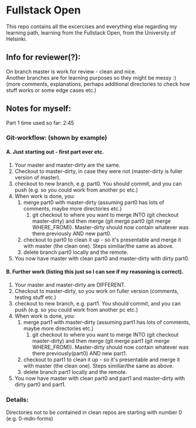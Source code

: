 # Fullstack Open 
This repo contains all the excercises and everything else regarding my learning path, learning from the Fullstack Open, from the University of Helsinki.<br>

## Info for reviewer(?):
On branch master is work for review - clean and nice.<br>
Another branches are for learning purposes so they might be messy :) (more comments, explanations, perhaps additional directories to check how stuff works or some edge cases etc.)

## Notes for myself:
Part 1 time used so far: 2:45
### Git-workflow: (shown by example)
#### A. Just  starting out - first part ever etc.
1. Your master and master-dirty are the same. 
2. Checkout to master-dirty, in case they were not (master-dirty is fuller version of master).
3. checkout to new branch, e.g. part0. You should commit, and you can push (e.g. so you could work from another pc etc.)
4. When work is done, you:
    1. merge part0 with master-dirty (assuming part0 has lots of comments, maybe more directories etc.)
        1. git checkout to where you want to merge INTO (git checkout master-dirty) and then merge (git merge part0 (git merge WHERE_FROM)). Master-dirty should now contain whatever was there previously AND new part0.
    2. checkout to part0 to clean it up - so it's presentable and merge it with master (the clean one). Steps similiar/the same as above.
    3. delete branch part0 locally and the remote.
5. You now have master with clean part0 and master-dirty with dirty part0.
#### B. Further work (listing this just so I can see if my reasoning is correct).
1. Your master and master-dirty are DIFFERENT.
2. Checkout to master-dirty, so you work on fuller version (comments, testing stuff etc.)
3. checkout to new branch, e.g. part1. You should commit, and you can push (e.g. so you could work from another pc etc.)
4. When work is done, you:
    1. merge part1 with master-dirty (assuming part1 has lots of comments, maybe more directories etc.)
        1. git checkout to where you want to merge INTO (git checkout master-dirty) and then merge (git merge part1 (git merge WHERE_FROM)). Master-dirty should now contain whatever was there previously(part0) AND new part1.
    2.  checkout to part1 to clean it up - so it's presentable and merge it with master (the clean one). Steps similiar/the same as above.
    3. delete branch part1 locally and the remote.
5. You now have master with clean part0 and part1 and master-dirty with dirty part0 and part1.

### Details: 
Directories not to be contained in clean repos are starting with number 0 (e.g. 0-mdn-forms)